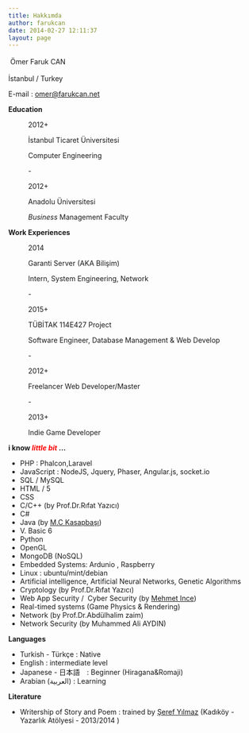 ```yaml
---
title: Hakkımda
author: farukcan
date: 2014-02-27 12:11:37
layout: page
---
```

<span style="line-height: 1.6471;"> </span>Ömer Faruk CAN

İstanbul / Turkey

E-mail : omer@farukcan.net

<strong>Education</strong>
<p style="margin-left: 40px;">2012+</p>
<p style="margin-left: 40px;">İstanbul Ticaret Üniversitesi</p>
<p style="margin-left: 40px;">Computer Engineering</p>
<p style="margin-left: 40px;">-</p>
<p style="margin-left: 40px;">2012+</p>
<p style="margin-left: 40px;">Anadolu Üniversitesi</p>
<p style="margin-left: 40px;"><span class="st"><em>Business</em> Management Faculty </span></p>
<strong>Work Experiences</strong>
<p style="margin-left: 40px;">2014</p>
<p style="margin-left: 40px;">Garanti Server (AKA Bilişim)</p>
<p style="margin-left: 40px;">Intern, System Engineering, Network</p>
<p style="margin-left: 40px;">-</p>
<p style="margin-left: 40px;">2015+</p>
<p style="margin-left: 40px;">TÜBİTAK 114E427 Project</p>
<p style="margin-left: 40px;">Software Engineer, Database Management &amp; Web Develop</p>
<p style="margin-left: 40px;">-</p>
<p style="margin-left: 40px;">2012+</p>
<p style="margin-left: 40px;">Freelancer Web Developer/Master</p>
<p style="margin-left: 40px;">-</p>
<p style="margin-left: 40px;">2013+</p>
<p style="margin-left: 40px;">Indie Game Developer</p>
<strong>i know <span style="color: #ff0000;"><em>little bit</em></span> ...</strong>
<ul>
	<li>PHP : Phalcon,Laravel</li>
	<li>JavaScript : NodeJS, Jquery, Phaser, Angular.js, socket.io</li>
	<li>SQL / MySQL</li>
	<li>HTML / 5</li>
	<li>CSS</li>
	<li>C/C++ (by Prof.Dr.Rıfat Yazıcı)</li>
	<li>C#</li>
	<li>Java (by <a href="http://www.kasapbasi.org/">M.C Kasapbaşı</a>)</li>
	<li>V. Basic 6</li>
	<li>Python</li>
	<li>OpenGL</li>
	<li>MongoDB (NoSQL)</li>
	<li>Embedded Systems: Ardunio , Raspberry</li>
	<li>Linux : ubuntu/mint/debian</li>
	<li>Artificial intelligence, Artificial Neural Networks, Genetic Algorithms</li>
	<li>Cryptology (by Prof.Dr.Rıfat Yazıcı)</li>
	<li>Web App Security /  Cyber Security (by <a href="http://mehmetince.net">Mehmet Ince</a>)</li>
	<li>Real-timed systems (Game Physics &amp; Rendering)</li>
	<li>Network (by Prof.Dr.Abdülhalim zaim)</li>
	<li>Network Security (by Muhammed Ali AYDIN)</li>
</ul>
<strong>Languages</strong>
<ul>
	<li>Turkish - Türkçe : Native</li>
	<li>English : intermediate level</li>
	<li>Japanese - 日本語　: Beginner (Hiragana&amp;Romaji)</li>
	<li>Arabian (<span class="short_text" id="result_box" lang="ar"><span class="hps">العربية</span></span>) : Learning</li>
</ul>
<strong>Literature</strong>
<ul>
	<li>Writership of Story and Poem : trained by <a href="http://www.serefyilmaz.com/biyografi.html">Şeref Yılmaz</a> (Kadıköy - Yazarlık Atölyesi - 2013/2014 )</li>
</ul>
